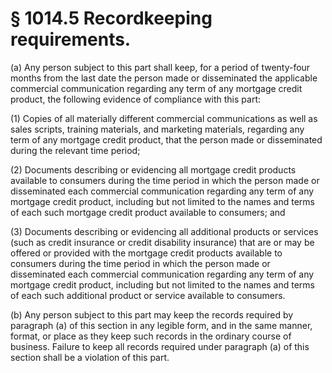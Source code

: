 # § 1014.5   Recordkeeping requirements.

(a) Any person subject to this part shall keep, for a period of twenty-four months from the last date the person made or disseminated the applicable commercial communication regarding any term of any mortgage credit product, the following evidence of compliance with this part:


(1) Copies of all materially different commercial communications as well as sales scripts, training materials, and marketing materials, regarding any term of any mortgage credit product, that the person made or disseminated during the relevant time period;


(2) Documents describing or evidencing all mortgage credit products available to consumers during the time period in which the person made or disseminated each commercial communication regarding any term of any mortgage credit product, including but not limited to the names and terms of each such mortgage credit product available to consumers; and


(3) Documents describing or evidencing all additional products or services (such as credit insurance or credit disability insurance) that are or may be offered or provided with the mortgage credit products available to consumers during the time period in which the person made or disseminated each commercial communication regarding any term of any mortgage credit product, including but not limited to the names and terms of each such additional product or service available to consumers.


(b) Any person subject to this part may keep the records required by paragraph (a) of this section in any legible form, and in the same manner, format, or place as they keep such records in the ordinary course of business. Failure to keep all records required under paragraph (a) of this section shall be a violation of this part.




